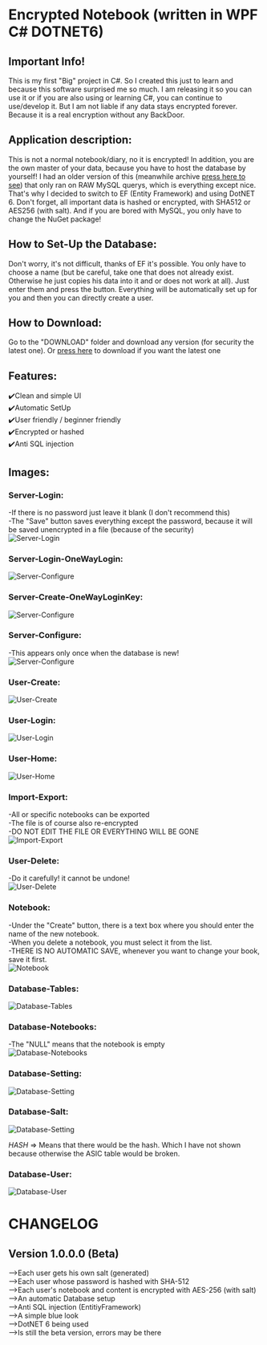 <h1>Encrypted Notebook (written in WPF C#   DOTNET6)</h1>

## Important Info!
This is my first "Big" project in C#. 
So I created this just to learn and because this software surprised me so much. 
I am releasing it so you can use it or if you are also using or learning C#, you can continue to use/develop it. 
But I am not liable if any data stays encrypted forever. Because it is a real encryption without any BackDoor.


## Application description:
This is not a normal notebook/diary, no it is encrypted! 
In addition, you are the own master of your data, because you have to host the database by yourself!
I had an older version of this (meanwhile archive [press here to see](https://github.com/Schecher1/Encrypted-Notebook-MySqlData)) that only ran on RAW MySQL querys, which is everything except nice. 
That's why I decided to switch to EF (Entity Framework) and using DotNET 6. 
Don't forget, all important data is hashed or encrypted, with SHA512 or AES256 (with salt).
And if you are bored with MySQL, you only have to change the NuGet package!

## How to Set-Up the Database:
Don't worry, it's not difficult, thanks of EF it's possible. 
You only have to choose a name (but be careful, take one that does not already exist. 
Otherwise he just copies his data into it and or does not work at all).
Just enter them and press the button. Everything will be automatically set up for you and then you can directly create a user.


## How to Download:
Go to the "DOWNLOAD" folder and download any version (for security the latest one). 
Or [press here](https://github.com/Schecher1/Encrypted-Notebook-EntityFramework/releases/download/Encrypted-Notebook/Program.zip) to download if you want the latest one


## Features:
✔️Clean and simple UI<br/>
✔️Automatic SetUp<br/>
✔️User friendly / beginner friendly<br/>
✔️Encrypted or hashed<br/>
✔️Anti SQL injection <br/>


## Images:
### Server-Login:
-If there is no password just leave it blank (I don't recommend this)                                                                 <br/>
-The "Save" button saves everything except the password, because it will be saved unencrypted in a file (because of the security)     <br/>
![Server-Login](IMAGES/Version%201.0.0.0/PageServerLogin.PNG)

### Server-Login-OneWayLogin:                                                                                
![Server-Configure](IMAGES/Version%201.0.0.0/PageServerLoginOneWayLogin.PNG)

### Server-Create-OneWayLoginKey:                                                                                   
![Server-Configure](IMAGES/Version%201.0.0.0/PageServerLoginOneWayLoginCreate.PNG)	

### Server-Configure:
-This appears only once when the database is new!                                                                                     <br/>
![Server-Configure](IMAGES/Version%201.0.0.0/PageServerIsNotConfigured.PNG)


### User-Create:
![User-Create](IMAGES/Version%201.0.0.0/PageUserCreate.PNG)


### User-Login:
![User-Login](IMAGES/Version%201.0.0.0/PageUserLogin.PNG)


### User-Home:
![User-Home](IMAGES/Version%201.0.0.0/PageUserHome.PNG)


### Import-Export:
-All or specific notebooks can be exported																								<br/>
-The file is of course also re-encrypted																									<br/>
-DO NOT EDIT THE FILE OR EVERYTHING WILL BE GONE																			<br/>
![Import-Export](IMAGES/Version%201.0.0.0/PageUserNotebookHome.PNG)


### User-Delete:
-Do it carefully! it cannot be undone!																										<br/>
![User-Delete](IMAGES/Version%201.0.0.0/PageUserDelete.PNG)


### Notebook:
-Under the "Create" button, there is a text box where you should enter the name of the new notebook.                                  <br/>
-When you delete a notebook, you must select it from the list.                                                                        <br/>
-THERE IS NO AUTOMATIC SAVE, whenever you want to change your book, save it first.                                                    <br/>
![Notebook](IMAGES/Version%201.0.0.0/PageUserNotebookHome.PNG)


### Database-Tables:
![Database-Tables](IMAGES/Version%201.0.0.0/DatabaseTables.PNG)


### Database-Notebooks:
-The "NULL" means that the notebook is empty                                                                                          <br/>
![Database-Notebooks](IMAGES/Version%201.0.0.0/DatabaseTablesNotebooks.PNG)


### Database-Setting:
![Database-Setting](IMAGES/Version%201.0.0.0/DatabaseTablesSetting.PNG)


### Database-Salt:
![Database-Setting](IMAGES/Version%201.0.0.0/DatabaseTablesSalt.PNG)

*HASH* => Means that there would be the hash. Which I have not shown because otherwise the ASIC table would be broken.
### Database-User:
![Database-User](IMAGES/Version%201.0.0.0/DatabaseTablesUser.PNG)


<h1>CHANGELOG</h1>

## Version 1.0.0.0  (Beta)
-->Each user gets his own salt (generated)<br/>
-->Each user whose password is hashed with SHA-512<br/>
-->Each user's notebook and content is encrypted with AES-256 (with salt)<br/>
-->An automatic Database setup<br/>
-->Anti SQL injection (EntitiyFramework)<br/>
-->A simple blue look<br/>
-->DotNET 6 being used<br/>
-->Is still the beta version, errors may be there<br/>
